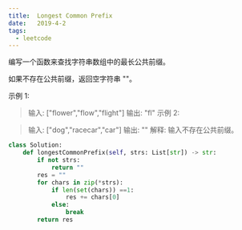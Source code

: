 ```yaml
---
title:  Longest Common Prefix
date:   2019-4-2
tags: 
  - leetcode 
---
```


编写一个函数来查找字符串数组中的最长公共前缀。

如果不存在公共前缀，返回空字符串 ""。

示例 1:

>输入: ["flower","flow","flight"]
输出: "fl"
示例 2:

>输入: ["dog","racecar","car"]
输出: ""
解释: 输入不存在公共前缀。

```python
class Solution:
    def longestCommonPrefix(self, strs: List[str]) -> str:
        if not strs:
            return ""
        res = ""
        for chars in zip(*strs):
            if len(set(chars)) ==1:
                res += chars[0]
            else:
                break
        return res
```